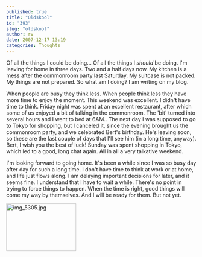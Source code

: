 ```yaml
---
published: true
title: "Oldskool"
id: "393"
slug: "oldskool"
author: rv
date: 2007-12-17 13:19
categories: Thoughts
---
```

Of all the things I could be doing... Of all the things I _should_ be doing. I'm leaving for home in three days. Two and a half days now. My kitchen is a mess after the commonroom party last Saturday. My suitcase is not packed. My things are not prepared. So what am I doing? I am writing on my blog.

When  people are busy they think less. When people think less they have more time to enjoy the moment. This weekend was excellent. I didn't have time to think. Friday night was spent at an excellent restaurant, after which some of us enjoyed a bit of talking in the commonroom. The 'bit' turned into several hours and I went to bed at 6AM.. The next day I was supposed to go to Tokyo for shopping, but I canceled it, since the evening brought us the commonroom party, and we celebrated Bert's birthday. He's leaving soon, so these are the last couple of days that I'll see him (in a long time, anyway). Bert, I wish you the best of luck! Sunday was spent shopping in Tokyo, which led to a good, long chat again. All in all a very talkative weekend.

I'm looking forward to going home. It's been a while since I was so busy day after day for such a long time. I don't have time to think at work or at home, and life just flows along. I am delaying important decisions for later, and it seems fine. I understand that I have to wait a while. There's no point in trying to force things to happen. When the time is right, good things will come my way by themselves. And I will be ready for them. But not yet.

<a href="https://s3.amazonaws.com/cfwblog/uploads/2007/12/img_5305.jpg" title="img_5305.jpg"><img src="https://s3.amazonaws.com/cfwblog/uploads/2007/12/img_5305.thumbnail.jpg" alt="img_5305.jpg" height="126" width="185" /></a>